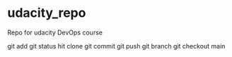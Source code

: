 # udacity_repo
Repo for udacity DevOps course

git add
git status
hit clone
git commit
git push
git branch
git checkout main
